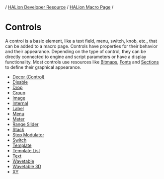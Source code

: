 / [HALion Developer Resource](../../HALion-Developer-Resource.md) / [HALion Macro Page](./HALion-Macro-Page.md) /

# Controls

A control is a basic element, like a text field, menu, switch, knob, etc., that can be added to a macro page. Controls have properties for their behavior and their appearance. Depending on the type of control, they can be directly connected to engine and script parameters or have a display functionality. Most controls use resources like [Bitmaps](./Bitmap.md), [Fonts](./Font.md) and [Sections](./Section.md) to define their graphical appearance.

* [Decor (Control)](./Decor-Control.md)
* [Disable](./Disable.md)
* [Drop](./Drop.md)
* [Group](./Group.md)
* [Image](./Image.md)
* [Internal](./Internal.md)
* [Label](./Label.md)
* [Menu](./Menu.md)
* [Meter](./Meter.md)
* [Range Slider](./Range-Slider.md)
* [Stack](./Stack.md)
* [Step Modulator](./Step-Modulator.md)
* [Switch](./Switch.md)
* [Template](./Template.md)
* [Template List](./Template-List.md)
* [Text](./Text.md)
* [Wavetable](./Wavetable.md)
* [Wavetable 3D](./Wavetable-3D.md)
* [XY](./XY.md)
